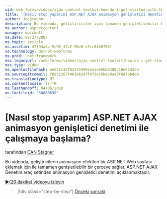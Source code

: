 ```yaml
---
uid: web-forms/videos/ajax-control-toolkit/how-do-i-get-started-with-the-aspnet-ajax-animation-extender-control
title: '[Nasıl stop yaparım] ASP.NET AJAX animasyon genişletici denetimi ile çalışmaya başlama? | Microsoft Docs'
author: JoeStagner
description: Bu videoda, geliştiriciler için tamamen genişletilebilir bir çerçeve sağlar ASP.NET AJAX Denetim araç setinden animasyon genişletici denetimi tanıtır. bir...
ms.author: aspnetcontent
manager: wpickett
ms.date: 02/27/2007
ms.topic: article
ms.assetid: 47f94a4c-9c95-4fc2-96e6-e7cc54b6784f
ms.technology: dotnet-webforms
ms.prod: .net-framework
msc.legacyurl: /web-forms/videos/ajax-control-toolkit/how-do-i-get-started-with-the-aspnet-ajax-animation-extender-control
msc.type: video
ms.openlocfilehash: aeb72c4df02575999e2e1e60bb8306c18e9543da
ms.sourcegitcommit: f8852267f463b62d7f975e56bea9aa3f68fbbdeb
ms.translationtype: MT
ms.contentlocale: tr-TR
ms.lasthandoff: 04/06/2018
ms.locfileid: "30880630"
---
```

<a name="how-do-i-get-started-with-the-aspnet-ajax-animation-extender-control"></a>[Nasıl stop yaparım] ASP.NET AJAX animasyon genişletici denetimi ile çalışmaya başlama?
====================
tarafından [CAN Stagner](https://github.com/JoeStagner)

Bu videoda, geliştiricilerin animasyon efektleri bir ASP.NET Web sayfası eklemek için ile tamamen genişletilebilir bir çerçeve sağlar. ASP.NET AJAX Denetim araç setinden animasyon genişletici denetimi açıklanmaktadır.

[&#9654;(20 dakika) videoyu izleyin](https://channel9.msdn.com/Blogs/ASP-NET-Site-Videos/how-do-i-get-started-with-the-aspnet-ajax-animation-extender-control)

> [!div class="step-by-step"]
> [Önceki](how-do-i-use-the-aspnet-ajax-passwordstrength-extender.md)
> [sonraki](how-do-i-use-the-aspnet-ajax-confirmbutton-extender.md)
